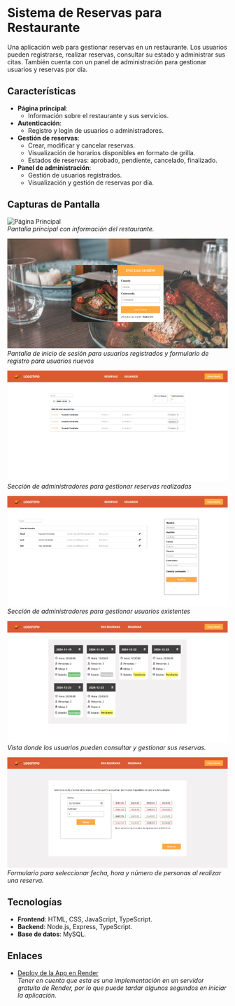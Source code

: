 # Sistema de Reservas para Restaurante  

Una aplicación web para gestionar reservas en un restaurante. Los usuarios pueden registrarse, realizar reservas, consultar su estado y administrar sus citas. También cuenta con un panel de administración para gestionar usuarios y reservas por día.  

## Características  

- **Página principal**:  
  - Información sobre el restaurante y sus servicios.  
- **Autenticación**:  
  - Registro y login de usuarios o administradores.  
- **Gestión de reservas**:  
  - Crear, modificar y cancelar reservas.  
  - Visualización de horarios disponibles en formato de grilla.  
  - Estados de reservas: aprobado, pendiente, cancelado, finalizado.  
- **Panel de administración**:  
  - Gestión de usuarios registrados.  
  - Visualización y gestión de reservas por día.  

## Capturas de Pantalla  

![Página Principal](docs/images/pagina-principal.png)  
*Pantalla principal con información del restaurante.*  

![Login y Registro](docs/images/login.png)  
*Pantalla de inicio de sesión para usuarios registrados y formulario de registro para usuarios nuevos*  

![Gestión de Reservas](docs/images/gestion-reservas.png)  
*Sección de administradores para gestionar reservas realizadas*  

![Gestión de Usuarios](docs/images/gestion-usuarios.png)  
*Sección de administradores para gestionar usuarios existentes* 

![Reservas realizadas](docs/images/reservas-realizadas.png)  
*Vista donde los usuarios pueden consultar y gestionar sus reservas.*  

![Nueva reserva](docs/images/realizar-reserva.png)  
*Formulario para seleccionar fecha, hora y número de personas al realizar una reserva.*  

## Tecnologías  

- **Frontend**: HTML, CSS, JavaScript, TypeScript.  
- **Backend**: Node.js, Express, TypeScript.  
- **Base de datos**: MySQL.  

## Enlaces  

- [Deploy de la App en Render](https://restaurant-reservation-app-rlsv.onrender.com/)  
  *Tener en cuenta que esta es una implementación en un servidor gratuito de Render, por lo que puede tardar algunos segundos en iniciar la aplicación.*
